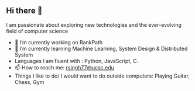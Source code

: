 ## Hi there 👋


I am passionate about exploring new technologies and the ever-evolving field of computer science


- 🔭 I’m currently working on RankPath
- 🌱 I’m currently learning Machine Learning, System Design & Distributed System
- Languages I am fluent with : Python, JavaScript, C.
- 📫 How to reach me: rsingh77@ucsc.edu
- Things I like to do/ I would want to do outside computers: Playing Guitar, Chess, Gym


